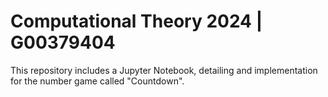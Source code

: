 # Computational Theory 2024 | G00379404

This repository includes a Jupyter Notebook, detailing and implementation for the number game called "Countdown". 